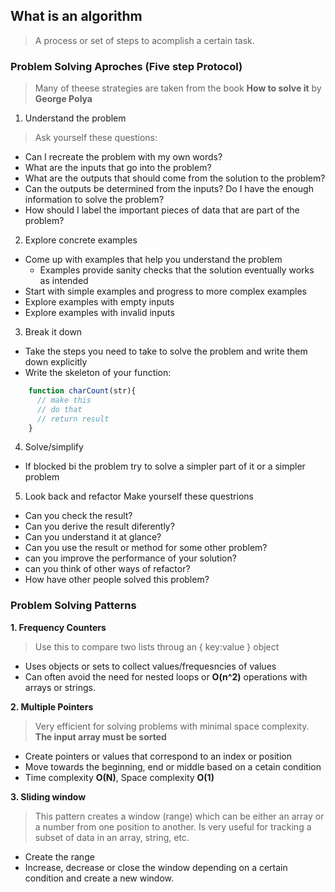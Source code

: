 ## What is an algorithm
>A process or set of steps to acomplish a certain task.

### Problem Solving Aproches (Five step Protocol)
> Many of theese strategies are taken from the book **How to solve it** by __George Polya__

1. Understand the problem
>Ask yourself these questions:
  - Can I recreate the problem with my own words?
  - What are the inputs that go into the problem?
  - What are the outputs that should come from the solution to the problem?
  - Can the outputs be determined from the inputs? Do I have the enough information to solve the problem?
  - How should I label the important pieces of data that are part of the problem?
 
2. Explore concrete examples
  - Come up with examples that help you understand the problem
    - Examples provide sanity checks that the solution eventually works as intended
  - Start with simple examples and progress to more complex examples
  - Explore examples with empty inputs
  - Explore examples with invalid inputs

3. Break it down
  - Take the steps you need to take to solve the problem and write them down explicitly
  - Write the skeleton of your function:

  ```js 
      function charCount(str){
        // make this
        // do that
        // return result
      }
  ```

4. Solve/simplify
  - If blocked bi the problem try to solve a simpler part of it or a simpler problem

5. Look back and refactor
Make yourself these questrions
  - Can you check the result?
  - Can you derive the result diferently?
  - Can you understand it at glance?
  - Can you use the result or method for some other problem?
  - can you improve the performance of your solution?
  - can you think of other ways of refactor?
  - How have other people solved this problem?

### Problem Solving Patterns
**1. Frequency Counters**
> Use this to compare two lists throug an { key:value } object
  - Uses objects or sets to collect values/frequesncies of values
  - Can often avoid the need for nested loops or **O(n^2)** operations with arrays or strings.

**2. Multiple Pointers**
> Very efficient for solving problems with minimal space complexity. **The input array must be sorted**
  - Create pointers or values that correspond to an index or position
  - Move towards the beginning, end or middle based on a cetain condition
  - Time complexity **O(N)**, Space complexity **O(1)**

**3. Sliding window**
>This pattern creates a window (range) which can be either an array or a number from one position to another. Is very useful for tracking a subset of data in an array, string, etc.
  - Create the range
  - Increase, decrease or close the window depending on a certain condition and create a new window.
